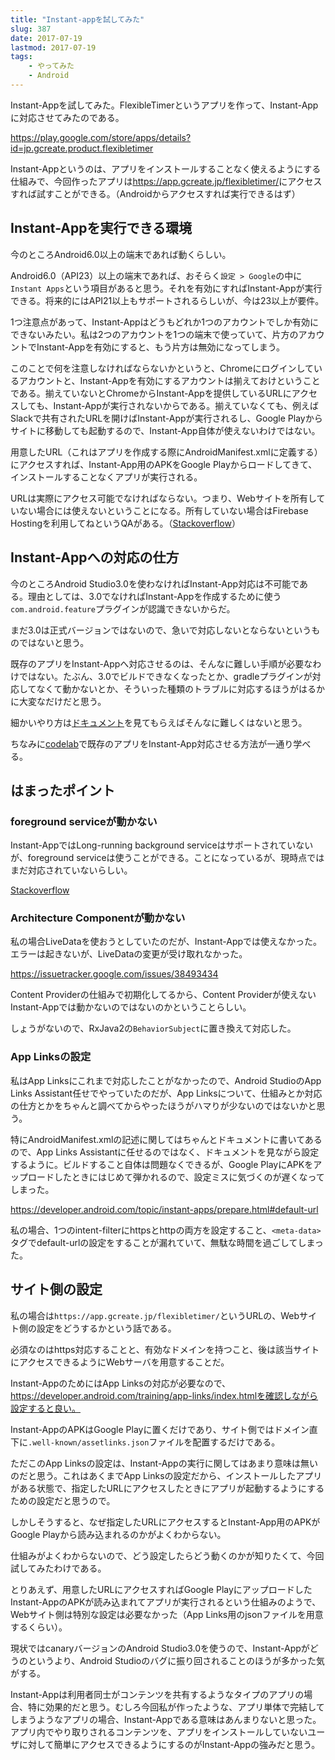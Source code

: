 ```yaml
---
title: "Instant-appを試してみた"
slug: 387
date: 2017-07-19
lastmod: 2017-07-19
tags:
    - やってみた
    - Android
---
```


Instant-Appを試してみた。FlexibleTimerというアプリを作って、Instant-Appに対応させてみたのである。

<a href="https://play.google.com/store/apps/details?id=jp.gcreate.product.flexibletimer">https://play.google.com/store/apps/details?id=jp.gcreate.product.flexibletimer</a>

Instant-Appというのは、アプリをインストールすることなく使えるようにする仕組みで、今回作ったアプリは<a href="https://app.gcreate.jp/flexibletimer/">https://app.gcreate.jp/flexibletimer/</a>にアクセスすれば試すことができる。（Androidからアクセスすれば実行できるはず）


## Instant-Appを実行できる環境


今のところAndroid6.0以上の端末であれば動くらしい。

Android6.0（API23）以上の端末であれば、おそらく`設定 > Google`の中に`Instant Apps`という項目があると思う。それを有効にすればInstant-Appが実行できる。将来的にはAPI21以上もサポートされるらしいが、今は23以上が要件。

1つ注意点があって、Instant-Appはどうもどれか1つのアカウントでしか有効にできないみたい。私は2つのアカウントを1つの端末で使っていて、片方のアカウントでInstant-Appを有効にすると、もう片方は無効になってしまう。

このことで何を注意しなければならないかというと、Chromeにログインしているアカウントと、Instant-Appを有効にするアカウントは揃えておけということである。揃えていないとChromeからInstant-Appを提供しているURLにアクセスしても、Instant-Appが実行されないからである。揃えていなくても、例えばSlackで共有されたURLを開けばInstant-Appが実行されるし、Google Playからサイトに移動しても起動するので、Instant-App自体が使えないわけではない。

用意したURL（これはアプリを作成する際にAndroidManifest.xmlに定義する）にアクセスすれば、Instant-App用のAPKをGoogle Playからロードしてきて、インストールすることなくアプリが実行される。

URLは実際にアクセス可能でなければならない。つまり、Webサイトを所有していない場合には使えないということになる。所有していない場合はFirebase Hostingを利用してねというQAがある。（<a href="https://stackoverflow.com/questions/44979842/android-instant-app-without-having-a-verified-website">Stackoverflow</a>）


## Instant-Appへの対応の仕方


今のところAndroid Studio3.0を使わなければInstant-App対応は不可能である。理由としては、3.0でなければInstant-Appを作成するために使う`com.android.feature`プラグインが認識できないからだ。

まだ3.0は正式バージョンではないので、急いで対応しないとならないというものではないと思う。

既存のアプリをInstant-Appへ対応させるのは、そんなに難しい手順が必要なわけではない。たぶん、3.0でビルドできなくなったとか、gradleプラグインが対応してなくて動かないとか、そういった種類のトラブルに対応するほうがはるかに大変なだけだと思う。

細かいやり方は<a href="https://developer.android.com/topic/instant-apps/index.html">ドキュメント</a>を見てもらえばそんなに難しくはないと思う。

ちなみに<a href="https://codelabs.developers.google.com/codelabs/android-instant-apps/#0">codelab</a>で既存のアプリをInstant-App対応させる方法が一通り学べる。


## はまったポイント



### foreground serviceが動かない


Instant-AppではLong-running background serviceはサポートされていないが、foreground serviceは使うことができる。ことになっているが、現時点ではまだ対応されていないらしい。

<a href="https://stackoverflow.com/questions/44656049/android-instantapp-foreground-service">Stackoverflow</a>


### Architecture Componentが動かない


私の場合LiveDataを使おうとしていたのだが、Instant-Appでは使えなかった。エラーは起きないが、LiveDataの変更が受け取れなかった。

<a href="https://issuetracker.google.com/issues/38493434">https://issuetracker.google.com/issues/38493434</a>

Content Providerの仕組みで初期化してるから、Content Providerが使えないInstant-Appでは動かないのではないのかということらしい。

しょうがないので、RxJava2の`BehaviorSubject`に置き換えて対応した。


### App Linksの設定


私はApp Linksにこれまで対応したことがなかったので、Android StudioのApp Links Assistant任せでやっていたのだが、App Linksについて、仕組みとか対応の仕方とかをちゃんと調べてからやったほうがハマりが少ないのではないかと思う。

特にAndroidManifest.xmlの記述に関してはちゃんとドキュメントに書いてあるので、App Links Assistantに任せるのではなく、ドキュメントを見ながら設定するように。ビルドすること自体は問題なくできるが、Google PlayにAPKをアップロードしたときにはじめて弾かれるので、設定ミスに気づくのが遅くなってしまった。

https://developer.android.com/topic/instant-apps/prepare.html#default-url

私の場合、1つのintent-filterにhttpsとhttpの両方を設定すること、`<meta-data>`タグでdefault-urlの設定をすることが漏れていて、無駄な時間を過ごしてしまった。


## サイト側の設定


私の場合は`https://app.gcreate.jp/flexibletimer/`というURLの、Webサイト側の設定をどうするかという話である。

必須なのはhttps対応することと、有効なドメインを持つこと、後は該当サイトにアクセスできるようにWebサーバを用意することだ。

Instant-AppのためにはApp Linksの対応が必要なので、https://developer.android.com/training/app-links/index.htmlを確認しながら設定すると良い。

Instant-AppのAPKはGoogle Playに置くだけであり、サイト側ではドメイン直下に`.well-known/assetlinks.json`ファイルを配置するだけである。

ただこのApp Linksの設定は、Instant-Appの実行に関してはあまり意味は無いのだと思う。これはあくまでApp Linksの設定だから、インストールしたアプリがある状態で、指定したURLにアクセスしたときにアプリが起動するようにするための設定だと思うので。

しかしそうすると、なぜ指定したURLにアクセスするとInstant-App用のAPKがGoogle Playから読み込まれるのかがよくわからない。

仕組みがよくわからないので、どう設定したらどう動くのかが知りたくて、今回試してみたわけである。

とりあえず、用意したURLにアクセスすればGoogle PlayにアップロードしたInstant-AppのAPKが読み込まれてアプリが実行されるという仕組みのようで、Webサイト側は特別な設定は必要なかった（App Links用のjsonファイルを用意するくらい）。

現状ではcanaryバージョンのAndroid Studio3.0を使うので、Instant-Appがどうのというより、Android Studioのバグに振り回されることのほうが多かった気がする。

Instant-Appは利用者同士がコンテンツを共有するようなタイプのアプリの場合、特に効果的だと思う。むしろ今回私が作ったような、アプリ単体で完結してしまうようなアプリの場合、Instant-Appである意味はあんまりないと思った。アプリ内でやり取りされるコンテンツを、アプリをインストールしていないユーザに対して簡単にアクセスできるようにするのがInstant-Appの強みだと思う。


  